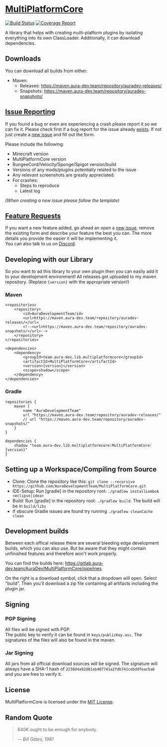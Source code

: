 # [MultiPlatformCore](https://github.com/AuraDevelopmentTeam/MultiPlatformCore)

[![Build Status](https://gitlab.aura-dev.team/AuraDev/MultiPlatformCore/badges/master/pipeline.svg)](https://gitlab.aura-dev.team/AuraDev/MultiPlatformCore/pipelines)
[![Coverage Report](https://gitlab.aura-dev.team/AuraDev/MultiPlatformCore/badges/master/coverage.svg)](https://gitlab.aura-dev.team/AuraDev/MultiPlatformCore/pipelines)

A library that helps with creating multi-platform plugins by isolating everything into its own ClassLoader. Additionally, it can download dependencies.

## Downloads

You can download all builds from either:

- Maven:
    - Releases: https://maven.aura-dev.team/repository/auradev-releases/
    - Snapshots: https://maven.aura-dev.team/repository/auradev-snapshots/

## [Issue Reporting](https://github.com/AuraDevelopmentTeam/MultiPlatformCore/issues)

If you found a bug or even are experiencing a crash please report it so we can fix it. Please check first if a bug report for the issue already
[exists](https://github.com/AuraDevelopmentTeam/MultiPlatformCore/issues). If not just create a
[new issue](https://github.com/AuraDevelopmentTeam/MultiPlatformCore/issues/new) and fill out the form.

Please include the following:

* Minecraft version
* MultiPlatformCore version
* BungeeCord/Velocity/Sponge/Spigot version/build
* Versions of any mods/plugins potentially related to the issue
* Any relevant screenshots are greatly appreciated.
* For crashes:
    * Steps to reproduce
    * Latest log

*(When creating a new issue please follow the template)*

## [Feature Requests](https://github.com/AuraDevelopmentTeam/MultiPlatformCore/issues)

If you want a new feature added, go ahead an open a [new issue](https://github.com/AuraDevelopmentTeam/MultiPlatformCore/new), remove the existing form and
describe your  feature the best you can. The more details you provide the easier it will be implementing it.  
You can also talk to us on [Discord](https://discord.me/bungeechat).

## Developing with our Library

So you want to ad this library to your own plugin then you can easily add it to your development environment! All releases get uploaded to my maven repository.
(Replace `{version}` with the appropriate version!)

### Maven

    <repositories>
        <repository>
            <id>AuraDevelopmentTeam/id>
            <url>https://maven.aura-dev.team/repository/auradev-releases/</url>
            <!--<url>https://maven.aura-dev.team/repository/auradev-snapshots/</url>-->
        </repository>
    </repositories>

    <dependencies>
        <dependency>
            <groupId>team.aura-dev.lib.multiplatformcore</groupId>
            <artifactId>MultiPlatformCore</artifactId>
            <version>{version}</version>
            <scope>shadow</scope>
        </dependency>
    </dependencies>

### Gradle

    repositories {
        maven {
            name "AuraDevelopmentTeam"
            url "https://maven.aura-dev.team/repository/auradev-releases/"
            // url "https://maven.aura-dev.team/repository/auradev-snapshots/"
        }
    }

    dependencies {
        shadow "team.aura-dev.lib.multiplatformcore:MultiPlatformCore:{version}"
    }

## Setting up a Workspace/Compiling from Source

* Clone: Clone the repository like this: `git clone --recursive https://github.com/AuraDevelopmentTeam/MultiPlatformCore.git`
* IDE-Setup: Run [gradle] in the repository root: `./gradlew installLombok <eclipse|idea>`
* Build: Run [gradle] in the repository root: `./gradlew build`. The build will be in `build/libs`
* If obscure Gradle issues are found try running `./gradlew cleanCache clean`

## Development builds

Between each offical release there are several bleeding edge development builds, which you can also use. But be aware that they might contain unfinished
features and therefore won't work properly.

You can find the builds here: https://gitlab.aura-dev.team/AuraDev/MultiPlatformCore/pipelines

On the right is a download symbol, click that a dropdown will open. Select "build". Then you'll download a zip file containing all artifacts including the
plugin jar.

## Signing

### PGP Signing

All files will be signed with PGP.  
The public key to verify it can be found in `keys/publicKey.asc`. The signatures of the files will also be found in the maven.

### Jar Signing

All jars from all official download sources will be signed. The signature will always have a SHA-1 hash of `2238d4a92d81ab407741a2fdb741cebddfeacba6` and you
are free to verify it.

## License

MultiPlatformCore is licensed under the [MIT License](https://opensource.org/licenses/MIT).

## Random Quote

> 640K ought to be enough for anybody.
>
> -- <cite>Bill Gates, 1981</cite>
